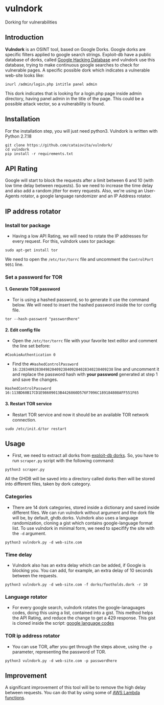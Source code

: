 # vulndork

Dorking for vulnerabilities

## Introduction

**Vulndork** is an OSINT tool, based on Google Dorks. Google dorks are specific filters applied to google search strings. Exploit-db have a public database of dorks, called [Google Hacking Database](https://www.exploit-db.com/google-hacking-database) and vulndork use this database, trying to make continuous google searches to check for vulnerable pages. A specific possible dork which indicates a vulnerable web-site looks like:

```inurl /admin/login.php intitle panel admin```

This dork indicates that is looking for a login.php page inside admin directory, having panel admin in the title of the page. This could be a possible attack vector, so a vulnerability is found.

## Installation

For the installation step, you will just need python3. Vulndork is written with Python 2.7.18

```
git clone https://github.com/cataiovita/vulndork/
cd vulndork
pip install -r requirements.txt
```

## API Rating

Google will start to block the requests after a limit between 6 and 10 (with low time delay between requests). So we need to increase the time delay and also add a random jitter for every requests. Also, we're using an User-Agents rotator, a google language randomizer and an IP Address rotator.

## IP address rotator

### Install tor package

+ Having a low API Rating, we will need to rotate the IP addresses for every request. For this, vulndork uses tor package:

```sudo apt-get install tor```

We need to open the ```/etc/tor/torrc``` file and uncomment the ```ControlPort 9051``` line.

### Set a password for TOR

#### 1. Generate TOR password

+ Tor is using a hashed password, so to generate it use the command below. We will need to insert the hashed password inside the tor config file.

```tor --hash-password "passwordhere"```

#### 2. Edit config file

+ Open the ```/etc/tor/torrc``` file with your favorite text editor and comment the line set before:

```#CookieAuthentication 0```

+ Find the ```#HashedControlPassword 16:2283409283049820409238409284028340238409238``` line and uncomment it and replace the password hash with **your password** generated at step 1 and save the changes.

```HashedControlPassword 16:113BD60B17CD1E98609013B4426860D576F7096C189184808AFF551F65```

#### 3. Restart TOR service

+ Restart TOR service and now it should be an available TOR network connection.

```sudo /etc/init.d/tor restart```

## Usage

+ First, we need to extract all dorks from [exploit-db dorks](https://www.exploit-db.com/google-hacking-database). So, you have to run ``scraper.py`` script with the following command:

``python3 scraper.py``

All the GHDB will be saved into a directory called dorks then will be stored into different files, taken by dork category. 

### Categories

+ There are 14 dork categories, stored inside a dictionary and saved inside different files. We can run vulndork without argument and the dork file will be, by default, ghdb.dorks. Vulndork also uses a language randomization, cloning a gist which contains google-language format list. To use vulndork in minimal form, we need to specifify the site with the ```-d``` argument.

```python3 vulndork.py -d web-site.com```

### Time delay

+ Vulndork also has an extra delay which can be added, if Google is blocking you. You can add, for example, an extra delay of 10 seconds between the requests.  

```python3 vulndork.py -d web-site.com -f dorks/footholds.dork -r 10```

### Language rotator

+ For every google search, vulndork rotates the google-lanaguages codes, doing this using a list, contained into a gist. This method helps the API Rating, and reduce the change to get a 429 response. This gist is cloned inside the script: [google language codes](https://gist.github.com/cataiovita/8b60240ca6daaedd5a9f20f34617b4a7)

### TOR ip address rotator

+ You can use TOR, after you get through the steps above, using the ``-p`` parameter, representing the password of TOR.

```python3 vulndork.py -d web-site.com -p passwordhere```

## Improvement

A significant improvement of this tool will be to remove the high delay between requests. You can do that by using some of [AWS Lambda functions](https://aws.amazon.com/lambda/).
